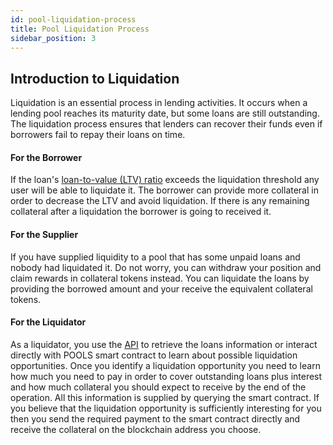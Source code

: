 ```yaml
---
id: pool-liquidation-process
title: Pool Liquidation Process
sidebar_position: 3
---
```


## Introduction to Liquidation

Liquidation is an essential process in lending activities. It occurs when a lending pool reaches its maturity date, but some loans are still outstanding. The liquidation process ensures that lenders can recover their funds even if borrowers fail to repay their loans on time.

#### For the Borrower

If the loan's [loan-to-value (LTV) ratio](/docs/resources/glossary#loan-to-value-ltv-ratio-also-called-collateral-token-percentage) exceeds the liquidation threshold any user will be able to liquidate it. The borrower can provide more collateral in order to decrease the LTV and avoid liquidation. If there is any remaining collateral after a liquidation the borrower is going to received it.

#### For the Supplier

If you have supplied liquidity to a pool that has some unpaid loans and nobody had liquidated it. Do not worry, you can withdraw your position and claim rewards in collateral tokens instead. You can liquidate the loans by providing the borrowed amount and your receive the equivalent collateral tokens. 

#### For the Liquidator

As a liquidator, you use the [API](/docs/pools/back-end/api/erc20CollateralToken/restful#get-liquidation-stats) to retrieve the loans information or interact directly with POOLS smart contract to learn about possible liquidation opportunities. Once you identify a liquidation opportunity you need to learn how much you need to pay in order to cover outstanding loans plus interest and how much collateral you should expect to receive by the end of the operation. All this information is supplied by querying the smart contract. If you believe that the liquidation opportunity is sufficiently interesting for you then you send the required payment to the smart contract directly and receive the collateral on the blockchain address you choose.

